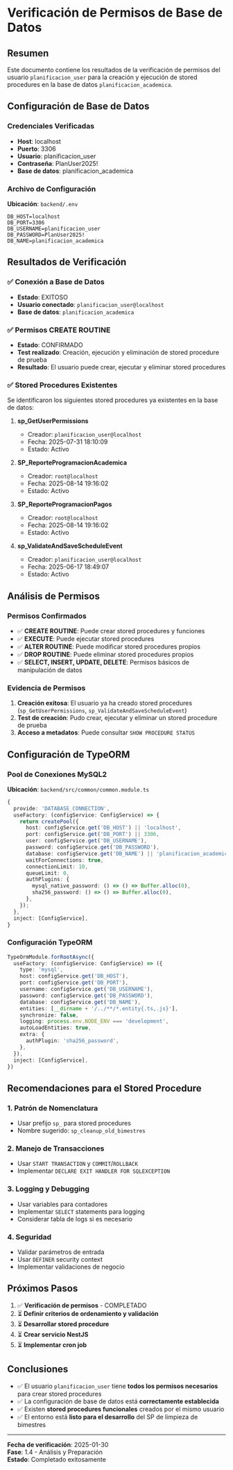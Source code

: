 # Verificación de Permisos de Base de Datos

## Resumen

Este documento contiene los resultados de la verificación de permisos del usuario `planificacion_user` para la creación y ejecución de stored procedures en la base de datos `planificacion_academica`.

## Configuración de Base de Datos

### Credenciales Verificadas
- **Host**: localhost
- **Puerto**: 3306
- **Usuario**: planificacion_user
- **Contraseña**: PlanUser2025!
- **Base de datos**: planificacion_academica

### Archivo de Configuración
**Ubicación**: `backend/.env`
```env
DB_HOST=localhost
DB_PORT=3306
DB_USERNAME=planificacion_user
DB_PASSWORD=PlanUser2025!
DB_NAME=planificacion_academica
```

## Resultados de Verificación

### ✅ Conexión a Base de Datos
- **Estado**: EXITOSO
- **Usuario conectado**: `planificacion_user@localhost`
- **Base de datos**: `planificacion_academica`

### ✅ Permisos CREATE ROUTINE
- **Estado**: CONFIRMADO
- **Test realizado**: Creación, ejecución y eliminación de stored procedure de prueba
- **Resultado**: El usuario puede crear, ejecutar y eliminar stored procedures

### ✅ Stored Procedures Existentes

Se identificaron los siguientes stored procedures ya existentes en la base de datos:

1. **sp_GetUserPermissions**
   - Creador: `planificacion_user@localhost`
   - Fecha: 2025-07-31 18:10:09
   - Estado: Activo

2. **SP_ReporteProgramacionAcademica**
   - Creador: `root@localhost`
   - Fecha: 2025-08-14 19:16:02
   - Estado: Activo

3. **SP_ReporteProgramacionPagos**
   - Creador: `root@localhost`
   - Fecha: 2025-08-14 19:16:02
   - Estado: Activo

4. **sp_ValidateAndSaveScheduleEvent**
   - Creador: `planificacion_user@localhost`
   - Fecha: 2025-06-17 18:49:07
   - Estado: Activo

## Análisis de Permisos

### Permisos Confirmados
- ✅ **CREATE ROUTINE**: Puede crear stored procedures y funciones
- ✅ **EXECUTE**: Puede ejecutar stored procedures
- ✅ **ALTER ROUTINE**: Puede modificar stored procedures propios
- ✅ **DROP ROUTINE**: Puede eliminar stored procedures propios
- ✅ **SELECT, INSERT, UPDATE, DELETE**: Permisos básicos de manipulación de datos

### Evidencia de Permisos
1. **Creación exitosa**: El usuario ya ha creado stored procedures (`sp_GetUserPermissions`, `sp_ValidateAndSaveScheduleEvent`)
2. **Test de creación**: Pudo crear, ejecutar y eliminar un stored procedure de prueba
3. **Acceso a metadatos**: Puede consultar `SHOW PROCEDURE STATUS`

## Configuración de TypeORM

### Pool de Conexiones MySQL2
**Ubicación**: `backend/src/common/common.module.ts`

```typescript
{
  provide: 'DATABASE_CONNECTION',
  useFactory: (configService: ConfigService) => {
    return createPool({
      host: configService.get('DB_HOST') || 'localhost',
      port: configService.get('DB_PORT') || 3306,
      user: configService.get('DB_USERNAME'),
      password: configService.get('DB_PASSWORD'),
      database: configService.get('DB_NAME') || 'planificacion_academica',
      waitForConnections: true,
      connectionLimit: 10,
      queueLimit: 0,
      authPlugins: {
        mysql_native_password: () => () => Buffer.alloc(0),
        sha256_password: () => () => Buffer.alloc(0),
      },
    });
  },
  inject: [ConfigService],
}
```

### Configuración TypeORM
```typescript
TypeOrmModule.forRootAsync({
  useFactory: (configService: ConfigService) => ({
    type: 'mysql',
    host: configService.get('DB_HOST'),
    port: configService.get('DB_PORT'),
    username: configService.get('DB_USERNAME'),
    password: configService.get('DB_PASSWORD'),
    database: configService.get('DB_NAME'),
    entities: [__dirname + '/../**/*.entity{.ts,.js}'],
    synchronize: false,
    logging: process.env.NODE_ENV === 'development',
    autoLoadEntities: true,
    extra: {
      authPlugin: 'sha256_password',
    },
  }),
  inject: [ConfigService],
})
```

## Recomendaciones para el Stored Procedure

### 1. Patrón de Nomenclatura
- Usar prefijo `sp_` para stored procedures
- Nombre sugerido: `sp_cleanup_old_bimestres`

### 2. Manejo de Transacciones
- Usar `START TRANSACTION` y `COMMIT`/`ROLLBACK`
- Implementar `DECLARE EXIT HANDLER FOR SQLEXCEPTION`

### 3. Logging y Debugging
- Usar variables para contadores
- Implementar `SELECT` statements para logging
- Considerar tabla de logs si es necesario

### 4. Seguridad
- Validar parámetros de entrada
- Usar `DEFINER` security context
- Implementar validaciones de negocio

## Próximos Pasos

1. ✅ **Verificación de permisos** - COMPLETADO
2. ⏳ **Definir criterios de ordenamiento y validación**
3. ⏳ **Desarrollar stored procedure**
4. ⏳ **Crear servicio NestJS**
5. ⏳ **Implementar cron job**

## Conclusiones

- ✅ El usuario `planificacion_user` tiene **todos los permisos necesarios** para crear stored procedures
- ✅ La configuración de base de datos está **correctamente establecida**
- ✅ Existen **stored procedures funcionales** creados por el mismo usuario
- ✅ El entorno está **listo para el desarrollo** del SP de limpieza de bimestres

---

**Fecha de verificación**: 2025-01-30  
**Fase**: 1.4 - Análisis y Preparación  
**Estado**: Completado exitosamente